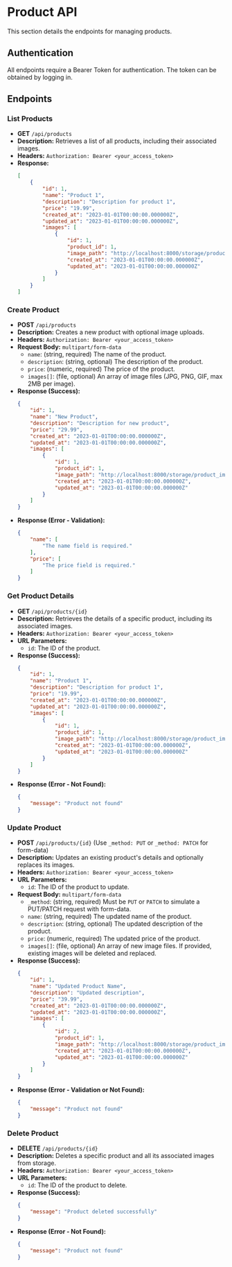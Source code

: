# Product API

This section details the endpoints for managing products.

## Authentication

All endpoints require a Bearer Token for authentication. The token can be obtained by logging in.

## Endpoints

### List Products

- **GET** `/api/products`
- **Description:** Retrieves a list of all products, including their associated images.
- **Headers:** `Authorization: Bearer <your_access_token>`
- **Response:**
  ```json
  [
      {
          "id": 1,
          "name": "Product 1",
          "description": "Description for product 1",
          "price": "19.99",
          "created_at": "2023-01-01T00:00:00.000000Z",
          "updated_at": "2023-01-01T00:00:00.000000Z",
          "images": [
              {
                  "id": 1,
                  "product_id": 1,
                  "image_path": "http://localhost:8000/storage/product_images/image1.jpg",
                  "created_at": "2023-01-01T00:00:00.000000Z",
                  "updated_at": "2023-01-01T00:00:00.000000Z"
              }
          ]
      }
  ]
  ```

### Create Product

- **POST** `/api/products`
- **Description:** Creates a new product with optional image uploads.
- **Headers:** `Authorization: Bearer <your_access_token>`
- **Request Body:** `multipart/form-data`
  - `name`: (string, required) The name of the product.
  - `description`: (string, optional) The description of the product.
  - `price`: (numeric, required) The price of the product.
  - `images[]`: (file, optional) An array of image files (JPG, PNG, GIF, max 2MB per image).
- **Response (Success):**
  ```json
  {
      "id": 1,
      "name": "New Product",
      "description": "Description for new product",
      "price": "29.99",
      "created_at": "2023-01-01T00:00:00.000000Z",
      "updated_at": "2023-01-01T00:00:00.000000Z",
      "images": [
          {
              "id": 1,
              "product_id": 1,
              "image_path": "http://localhost:8000/storage/product_images/new_image.jpg",
              "created_at": "2023-01-01T00:00:00.000000Z",
              "updated_at": "2023-01-01T00:00:00.000000Z"
          }
      ]
  }
  ```
- **Response (Error - Validation):**
  ```json
  {
      "name": [
          "The name field is required."
      ],
      "price": [
          "The price field is required."
      ]
  }
  ```

### Get Product Details

- **GET** `/api/products/{id}`
- **Description:** Retrieves the details of a specific product, including its associated images.
- **Headers:** `Authorization: Bearer <your_access_token>`
- **URL Parameters:**
  - `id`: The ID of the product.
- **Response (Success):**
  ```json
  {
      "id": 1,
      "name": "Product 1",
      "description": "Description for product 1",
      "price": "19.99",
      "created_at": "2023-01-01T00:00:00.000000Z",
      "updated_at": "2023-01-01T00:00:00.000000Z",
      "images": [
          {
              "id": 1,
              "product_id": 1,
              "image_path": "http://localhost:8000/storage/product_images/image1.jpg",
              "created_at": "2023-01-01T00:00:00.000000Z",
              "updated_at": "2023-01-01T00:00:00.000000Z"
          }
      ]
  }
  ```
- **Response (Error - Not Found):**
  ```json
  {
      "message": "Product not found"
  }
  ```

### Update Product

- **POST** `/api/products/{id}` (Use `_method: PUT` or `_method: PATCH` for form-data)
- **Description:** Updates an existing product's details and optionally replaces its images.
- **Headers:** `Authorization: Bearer <your_access_token>`
- **URL Parameters:**
  - `id`: The ID of the product to update.
- **Request Body:** `multipart/form-data`
  - `_method`: (string, required) Must be `PUT` or `PATCH` to simulate a PUT/PATCH request with form-data.
  - `name`: (string, required) The updated name of the product.
  - `description`: (string, optional) The updated description of the product.
  - `price`: (numeric, required) The updated price of the product.
  - `images[]`: (file, optional) An array of new image files. If provided, existing images will be deleted and replaced.
- **Response (Success):**
  ```json
  {
      "id": 1,
      "name": "Updated Product Name",
      "description": "Updated description",
      "price": "39.99",
      "created_at": "2023-01-01T00:00:00.000000Z",
      "updated_at": "2023-01-01T00:00:00.000000Z",
      "images": [
          {
              "id": 2,
              "product_id": 1,
              "image_path": "http://localhost:8000/storage/product_images/updated_image.jpg",
              "created_at": "2023-01-01T00:00:00.000000Z",
              "updated_at": "2023-01-01T00:00:00.000000Z"
          }
      ]
  }
  ```
- **Response (Error - Validation or Not Found):**
  ```json
  {
      "message": "Product not found"
  }
  ```

### Delete Product

- **DELETE** `/api/products/{id}`
- **Description:** Deletes a specific product and all its associated images from storage.
- **Headers:** `Authorization: Bearer <your_access_token>`
- **URL Parameters:**
  - `id`: The ID of the product to delete.
- **Response (Success):**
  ```json
  {
      "message": "Product deleted successfully"
  }
  ```
- **Response (Error - Not Found):**
  ```json
  {
      "message": "Product not found"
  }
  ```